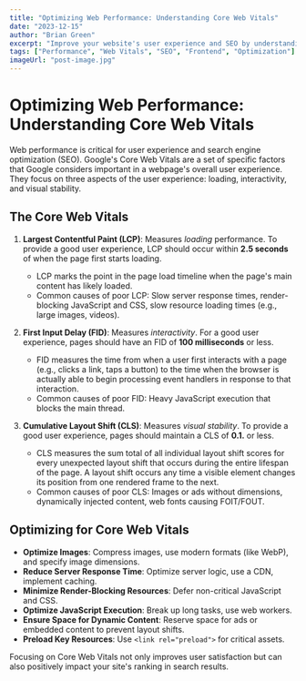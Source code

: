 ```yaml
---
title: "Optimizing Web Performance: Understanding Core Web Vitals"
date: "2023-12-15"
author: "Brian Green"
excerpt: "Improve your website's user experience and SEO by understanding and optimizing for Google's Core Web Vitals (LCP, FID, CLS)."
tags: ["Performance", "Web Vitals", "SEO", "Frontend", "Optimization"]
imageUrl: "post-image.jpg"
---
```


# Optimizing Web Performance: Understanding Core Web Vitals

Web performance is critical for user experience and search engine optimization (SEO). Google's Core Web Vitals are a set of specific factors that Google considers important in a webpage's overall user experience. They focus on three aspects of the user experience: loading, interactivity, and visual stability.

## The Core Web Vitals

1.  **Largest Contentful Paint (LCP)**: Measures *loading* performance. To provide a good user experience, LCP should occur within **2.5 seconds** of when the page first starts loading.
    *   LCP marks the point in the page load timeline when the page's main content has likely loaded.
    *   Common causes of poor LCP: Slow server response times, render-blocking JavaScript and CSS, slow resource loading times (e.g., large images, videos).

2.  **First Input Delay (FID)**: Measures *interactivity*. For a good user experience, pages should have an FID of **100 milliseconds** or less.
    *   FID measures the time from when a user first interacts with a page (e.g., clicks a link, taps a button) to the time when the browser is actually able to begin processing event handlers in response to that interaction.
    *   Common causes of poor FID: Heavy JavaScript execution that blocks the main thread.

3.  **Cumulative Layout Shift (CLS)**: Measures *visual stability*. To provide a good user experience, pages should maintain a CLS of **0.1.** or less.
    *   CLS measures the sum total of all individual layout shift scores for every unexpected layout shift that occurs during the entire lifespan of the page. A layout shift occurs any time a visible element changes its position from one rendered frame to the next.
    *   Common causes of poor CLS: Images or ads without dimensions, dynamically injected content, web fonts causing FOIT/FOUT.

## Optimizing for Core Web Vitals

-   **Optimize Images**: Compress images, use modern formats (like WebP), and specify image dimensions.
-   **Reduce Server Response Time**: Optimize server logic, use a CDN, implement caching.
-   **Minimize Render-Blocking Resources**: Defer non-critical JavaScript and CSS.
-   **Optimize JavaScript Execution**: Break up long tasks, use web workers.
-   **Ensure Space for Dynamic Content**: Reserve space for ads or embedded content to prevent layout shifts.
-   **Preload Key Resources**: Use `<link rel="preload">` for critical assets.

Focusing on Core Web Vitals not only improves user satisfaction but can also positively impact your site's ranking in search results.
